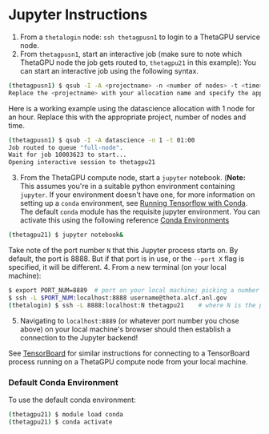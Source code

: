 # Jupyter Instructions

1. From a `thetalogin` node: `ssh thetagpusn1` to login to a ThetaGPU service node.
2. From `thetagpusn1`, start an interactive job (make sure to note which ThetaGPU node the job gets routed to, `thetagpu21` in this example):
You can start an interactive job using the following syntax. 
```bash
(thetagpusn1) $ qsub -I -A <projectname> -n <number of nodes> -t <time> 
Replace the <projectname> with your allocation name and specify the appropriate number of nodes and time.
```
Here is a working example using the datascience allocation with 1 node for an hour. Replace this with the appropriate project, number of nodes and time. 
```bash
(thetagpusn1) $ qsub -I -A datascience -n 1 -t 01:00 
Job routed to queue "full-node".
Wait for job 10003623 to start...
Opening interactive session to thetagpu21
```
3. From the ThetaGPU compute node, start a `jupyter` notebook. (**Note:** This assumes you're in a suitable python environment containing `jupyter`. If your environment doesn't have one, for more information on setting up a `conda` environment, see [Running Tensorflow with Conda](ml_frameworks/tensorflow/running_with_conda.md). 
The default `conda` module has the requisite jupyter environment. You can activate this using the following reference [Conda Environments](#default-conda-environment)
```bash
(thetagpu21) $ jupyter notebook&
```
Take note of the port number `N` that this Jupyter process starts on. By default, the port
is 8888. But if that port is in use, or the `--port X` flag is specified, it will be
different. 
4. From a new terminal (on your local machine):
```bash
$ export PORT_NUM=8889  # port on your local machine; picking a number other than the default 8888 is recommended
$ ssh -L $PORT_NUM:localhost:8888 username@theta.alcf.anl.gov
(thetalogin) $ ssh -L 8888:localhost:N thetagpu21    # where N is the port number on the ThetaGPU compute node, noted in the previous step
```
5. Navigating to `localhost:8889` (or whatever port number you chose above) on your local machine's browser should then establish a connection to the Jupyter backend!


See [TensorBoard](ml_frameworks/tensorflow/tensorboard_instructions.md) for similar instructions for connecting to a TensorBoard process running on a ThetaGPU compute node from your local machine. 

### Default Conda Environment
To use the default conda environment:
```bash
(thetagpu21) $ module load conda
(thetagpu21) $ conda activate
```
